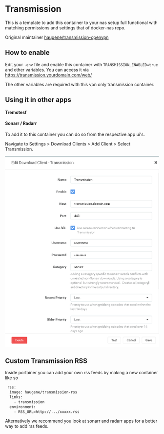 # Transmission

This is a template to add this container to your nas setup full functional with matching permissions and settings that of docker-nas repo.

Original maintainer [haugene/transmission-openvpn](https://hub.docker.com/r/haugene/transmission-openvpn/)

## How to enable

Edit your `.env` file and enable this container with `TRANSMISSION_ENABLED=true` and other variables. You can access it via https://transmission.yourdomain.com/web/

The other variables are required with this vpn only transmission container.

## Using it in other apps

#### Tremotesf

#### Sonarr / Radarr

To add it to this container you can do so from the respective app ui's.

Navigate to Settings > Download Clients > Add Client > Select Transmission.

![Transmission Settings!](./transmission-settings.png "Transmission Settings")

## Custom Transmission RSS

Inside portainer you can add your own rss feeds by making a new container like so

```
 rss:
  image: haugene/transmission-rss
  links:
    - transmission
  environment:
    - RSS_URL=http://.../xxxxx.rss
```

Alternatively we recommend you look at sonarr and radarr apps for a better way to add rss feeds.